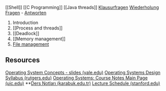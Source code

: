 [[Shell]]
[[C Programming]]
[[Java threads]]
[Klausurfragen](Klausurfragen.md)
[Wiederholung](Wiederholung.md)
[Fragen](Fragen.md) - [Antworten](Antworten.md)

1. Introduction
2. [[Process and threads]]
3. [[Deadlock]]
4. [[Memory management]]
5. [File management](File%20management.md)

## Resources
[Operating System Concepts - slides (yale.edu)](https://codex.cs.yale.edu/avi/os-book/OS10/slide-dir/index.html)
[Operating Systems Design Syllabus (rutgers.edu)](https://people.cs.rutgers.edu/~pxk/416/syllabus.html)
[Operating Systems: Course Notes Main Page (uic.edu)](https://www.cs.uic.edu/~jbell/CourseNotes/OperatingSystems/)
**[Ders Notları (karabuk.edu.tr)](https://web.karabuk.edu.tr/yasinortakci/dersnotlari.html)
[Lecture Schedule (stanford.edu)](https://web.stanford.edu/~ouster/cgi-bin/cs140-spring20/lectures.php)

